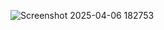 ![Screenshot 2025-04-06 182753](https://github.com/user-attachments/assets/5c42de53-7865-445a-874e-3e9c33ca88fc)
